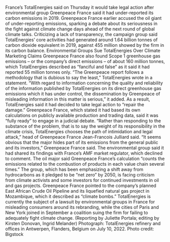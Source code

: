 France’s TotalEnergies said on Thursday it would take legal action after environmental group Greenpeace France said it had under-reported its carbon emissions in 2019.
Greenpeace France earlier accused the oil giant of under-reporting emissions, sparking a debate about its seriousness in the fight against climate change days ahead of the next round of global climate talks.
Criticizing a lack of transparency, the campaign group said TotalEnergies’ core activities had generated around 1.64 billion tonnes of carbon dioxide equivalent in 2019, against 455 million showed by the firm in its carbon balance.
Environmental Groups Sue TotalEnergies Over Climate Marketing Claims
Greenpeace France also found Scope 1 greenhouse gas emissions – or the company’s direct emissions – of about 160 million tonnes, which TotalEnergies described as “fanciful and false” as it said it had reported 55 million tonnes only.
“The Greenpeace report follows a methodology that is dubious to say the least,” TotalEnergies wrote in a statement.
“With regard to information concerning the quality and reliability of the information published by TotalEnergies on its direct greenhouse gas emissions which it has under control, the dissemination by Greenpeace of misleading information in this matter is serious,” it added.
As a result, TotalEnergies said it had decided to take legal action to “repair the damage.”
Greenpeace France, which stated it had based its own calculations on publicly available production and trading data, said it was “fully ready” to engage in a judicial debate.
“Rather than responding to the substance of the problem, that is to say the weight of its responsibility in the climate crisis, TotalEnergies chooses the path of intimidation and legal attack,” head of Greenpeace France Jean-Francois Julliard said.
“It seems obvious that the major hides part of its emissions from the general public and its investors,” Greenpeace France said.
The environmental group said it had shared its findings with France’s AMF market regulator, which declined to comment.
The oil major said Greenpeace France’s calculation “counts the emissions related to the combustion of products in each value chain several times.”
The group, which has been emphasizing a shift away from hydrocarbons as it pledged to be “net zero” by 2050, is facing criticism from climate activists and some investors for continued investments in oil and gas projects.
Greenpeace France pointed to the company’s planned East African Crude Oil Pipeline and its liquefied natural gas project in Mozambique, which it described as “climate bombs.”
TotalEnergies is currently the subject of a lawsuit by environmental groups in France for misleading consumers around its rebranding, while the cities of Paris and New York joined in September a coalition suing the firm for failing to adequately fight climate change.
(Reporting by Juliette Portala; editing by Kirsten Donovan, Ingrid Melander)
Photograph: TotalEnergies refinery and offices in Antwerpen, Flanders, Belgium on July 10, 2022. Photo credit: Bigstock